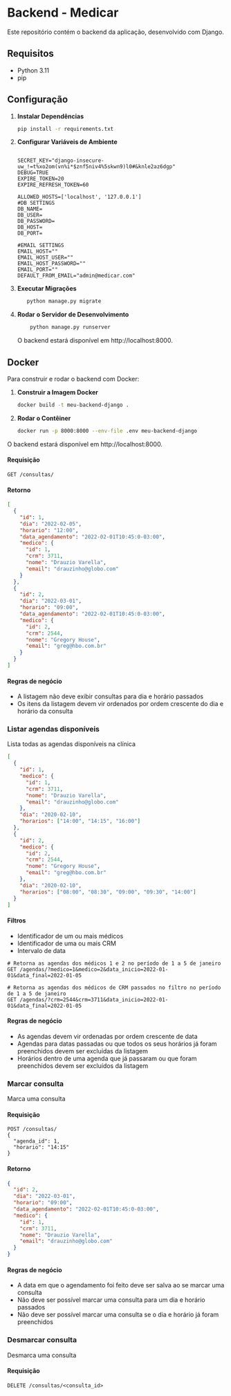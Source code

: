 # Backend - Medicar

Este repositório contém o backend da aplicação, desenvolvido com Django.

## Requisitos

- Python 3.11
- pip

## Configuração

1. **Instalar Dependências**

   ```bash
   pip install -r requirements.txt
    ```
2. **Configurar Variáveis de Ambiente**
    ```env

    SECRET_KEY="django-insecure-uw_!=t%xo2om(vn%i*$znf5niv4%5skwn9)l0#&knle2az6dgp"
    DEBUG=TRUE
    EXPIRE_TOKEN=20 
    EXPIRE_REFRESH_TOKEN=60 

    ALLOWED_HOSTS=['localhost', '127.0.0.1']
    #DB SETTINGS
    DB_NAME=
    DB_USER=
    DB_PASSWORD=
    DB_HOST=
    DB_PORT=

    #EMAIL SETTINGS
    EMAIL_HOST=""
    EMAIL_HOST_USER=""
    EMAIL_HOST_PASSWORD=""
    EMAIL_PORT=""
    DEFAULT_FROM_EMAIL="admin@medicar.com"
    ```
3. **Executar Migrações**
     ```bash
        python manage.py migrate
     ```
4. **Rodar o Servidor de Desenvolvimento**
    ```bash
        python manage.py runserver
    ```
    O backend estará disponível em http://localhost:8000.

## Docker
Para construir e rodar o backend com Docker:

1. **Construir a Imagem Docker**
    ```bash
    docker build -t meu-backend-django .
    ```
2. **Rodar o Contêiner**
    ```bash
    docker run -p 8000:8000 --env-file .env meu-backend-django

    ```
O backend estará disponível em http://localhost:8000.


#### Requisição

```
GET /consultas/
```

#### Retorno

```json
[
  {
    "id": 1,
    "dia": "2022-02-05",
    "horario": "12:00",
    "data_agendamento": "2022-02-01T10:45:0-03:00",
    "medico": {
      "id": 1,
      "crm": 3711,
      "nome": "Drauzio Varella",
      "email": "drauzinho@globo.com"
    }
  },
  {
    "id": 2,
    "dia": "2022-03-01",
    "horario": "09:00",
    "data_agendamento": "2022-02-01T10:45:0-03:00",
    "medico": {
      "id": 2,
      "crm": 2544,
      "nome": "Gregory House",
      "email": "greg@hbo.com.br"
    }
  }
]
```

#### Regras de negócio

- A listagem não deve exibir consultas para dia e horário passados
- Os itens da listagem devem vir ordenados por ordem crescente do dia e horário da consulta

### Listar agendas disponíveis

Lista todas as agendas disponíveis na clínica

```json
[
  {
    "id": 1,
    "medico": {
      "id": 1,
      "crm": 3711,
      "nome": "Drauzio Varella",
      "email": "drauzinho@globo.com"
    },
    "dia": "2020-02-10",
    "horarios": ["14:00", "14:15", "16:00"]
  },
  {
    "id": 2,
    "medico": {
      "id": 2,
      "crm": 2544,
      "nome": "Gregory House",
      "email": "greg@hbo.com.br"
    },
    "dia": "2020-02-10",
    "horarios": ["08:00", "08:30", "09:00", "09:30", "14:00"]
  }
]
```

#### Filtros

- Identificador de um ou mais médicos
- Identificador de uma ou mais CRM
- Intervalo de data

```
# Retorna as agendas dos médicos 1 e 2 no período de 1 a 5 de janeiro
GET /agendas/?medico=1&medico=2&data_inicio=2022-01-01&data_final=2022-01-05

# Retorna as agendas dos médicos de CRM passados no filtro no período de 1 a 5 de janeiro
GET /agendas/?crm=2544&crm=3711&data_inicio=2022-01-01&data_final=2022-01-05
```

#### Regras de negócio

- As agendas devem vir ordenadas por ordem crescente de data
- Agendas para datas passadas ou que todos os seus horários já foram preenchidos devem ser excluídas da listagem
- Horários dentro de uma agenda que já passaram ou que foram preenchidos devem ser excluídos da listagem

### Marcar consulta

Marca uma consulta

#### Requisição

```
POST /consultas/
{
  "agenda_id": 1,
  "horario": "14:15"
}
```

#### Retorno

```json
{
  "id": 2,
  "dia": "2022-03-01",
  "horario": "09:00",
  "data_agendamento": "2022-02-01T10:45:0-03:00",
  "medico": {
    "id": 1,
    "crm": 3711,
    "nome": "Drauzio Varella",
    "email": "drauzinho@globo.com"
  }
}
```

#### Regras de negócio

- A data em que o agendamento foi feito deve ser salva ao se marcar uma consulta
- Não deve ser possível marcar uma consulta para um dia e horário passados
- Não deve ser possível marcar uma consulta se o dia e horário já foram preenchidos

### Desmarcar consulta

Desmarca uma consulta

#### Requisição

```
DELETE /consultas/<consulta_id>
```